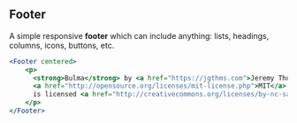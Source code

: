 ## Footer
A simple responsive **footer** which can include anything: lists, headings, columns, icons, buttons, etc.

```jsx
<Footer centered>
    <p>
      <strong>Bulma</strong> by <a href="https://jgthms.com">Jeremy Thomas</a>. The source code is licensed
      <a href="http://opensource.org/licenses/mit-license.php">MIT</a>. The website content
      is licensed <a href="http://creativecommons.org/licenses/by-nc-sa/4.0/">CC BY NC SA 4.0</a>.
    </p>
</Footer>
```